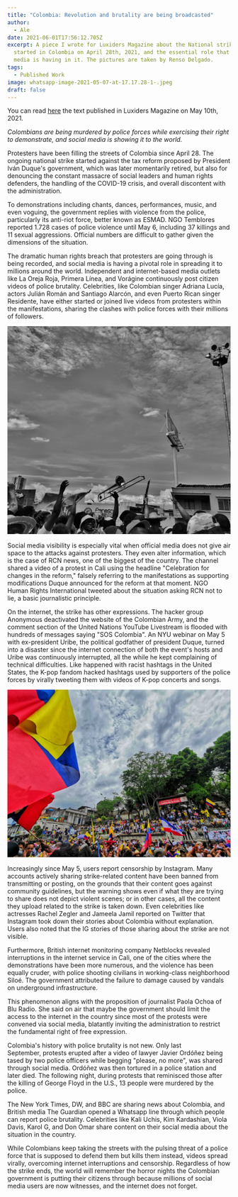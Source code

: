 ```yaml
---
title: "Colombia: Revolution and brutality are being broadcasted"
author:
  - Ale
date: 2021-06-01T17:56:12.705Z
excerpt: A piece I wrote for Luxiders Magazine about the National strike that
  started in Colombia on April 28th, 2021, and the essential role that social
  media is having in it. The pictures are taken by Renso Delgado.
tags:
  - Published Work
image: whatsapp-image-2021-05-07-at-17.17.28-1-.jpeg
draft: false
---
```

You can read [here](https://luxiders.com/colombia-revolution-and-brutality-broadcasted/) the text published in Luxiders Magazine on May 10th, 2021. 

*Colombians are being murdered by police forces while exercising their right to demonstrate, and social media is showing it to the world.*

Protesters have been filling the streets of Colombia since April 28. The ongoing national strike started against the tax reform proposed by President Iván Duque's government, which was later momentarily retired, but also for denouncing the constant massacre of social leaders and human rights defenders, the handling of the COVID-19 crisis, and overall discontent with the administration.

To demonstrations including chants, dances, performances, music, and even voguing, the government replies with violence from the police, particularly its anti-riot force, better known as ESMAD. NGO Temblores reported 1.728 cases of police violence until May 6, including 37 killings and 11 sexual aggressions. Official numbers are difficult to gather given the dimensions of the situation.

The dramatic human rights breach that protesters are going through is being recorded, and social media is having a pivotal role in spreading it to millions around the world. Independent and internet-based media outlets like La Oreja Roja, Primera Línea, and Vorágine continuously post citizen videos of police brutality. Celebrities, like Colombian singer Adriana Lucía, actors Julián Román and Santiago Alarcón, and even Puerto Rican singer Residente, have either started or joined live videos from protesters within the manifestations, sharing the clashes with police forces with their millions of followers.

![](whatsapp-image-2021-05-07-at-17.17.28.jpeg "Protests in Cali. Picture by Renso Delgado. ")

Social media visibility is especially vital when official media does not give air space to the attacks against protesters. They even alter information, which is the case of RCN news, one of the biggest of the country. The channel shared a video of a protest in Cali using the headline "Celebration for changes in the reform," falsely referring to the manifestations as supporting modifications Duque announced for the reform at that moment. NGO Human Rights International tweeted about the situation asking RCN not to lie, a basic journalistic principle.

On the internet, the strike has other expressions. The hacker group Anonymous deactivated the website of the Colombian Army, and the comment section of the United Nations YouTube Livestream is flooded with hundreds of messages saying "SOS Colombia". An NYU webinar on May 5 with ex-president Uribe, the political godfather of president Duque, turned into a disaster since the internet connection of both the event's hosts and Uribe was continuously interrupted, all the while he kept complaining of technical difficulties. Like happened with racist hashtags in the United States, the K-pop fandom hacked hashtags used by supporters of the police forces by virally tweeting them with videos of K-pop concerts and songs.

![](whatsapp-image-2021-05-07-at-17.17.31.jpeg "Picture by Renso Delgado.")

Increasingly since May 5, users report censorship by Instagram. Many accounts actively sharing strike-related content have been banned from transmitting or posting, on the grounds that their content goes against community guidelines, but the warning shows even if what they are trying to share does not depict violent scenes; or in other cases, all the content they upload related to the strike is taken down. Even celebrities like actresses Rachel Zegler and Jameela Jamil reported on Twitter that Instagram took down their stories about Colombia without explanation. Users also noted that the IG stories of those sharing about the strike are not visible.

Furthermore, British internet monitoring company Netblocks revealed interruptions in the internet service in Cali, one of the cities where the demonstrations have been more numerous, and the violence has been equally cruder, with police shooting civilians in working-class neighborhood Siloé. The government attributed the failure to damage caused by vandals on underground infrastructure.

This phenomenon aligns with the proposition of journalist Paola Ochoa of Blu Radio. She said on air that maybe the government should limit the access to the internet in the country since most of the protests were convened via social media, blatantly inviting the administration to restrict the fundamental right of free expression.

Colombia's history with police brutality is not new. Only last September, protests erupted after a video of lawyer Javier Ordóñez being tased by two police officers while begging "please, no more", was shared through social media. Ordóñez was then tortured in a police station and later died. The following night, during protests that reminisced those after the killing of George Floyd in the U.S., 13 people were murdered by the police.

The New York Times, DW, and BBC are sharing news about Colombia, and British media The Guardian opened a Whatsapp line through which people can report police brutality. Celebrities like Kali Uchis, Kim Kardashian, Viola Davis, Karol G, and Don Omar share content on their social media about the situation in the country.

While Colombians keep taking the streets with the pulsing threat of a police force that is supposed to defend them but kills them instead, videos spread virally, overcoming internet interruptions and censorship. Regardless of how the strike ends, the world will remember the horror nights the Colombian government is putting their citizens through because millions of social media users are now witnesses, and the internet does not forget.